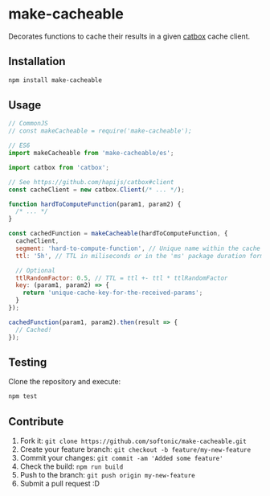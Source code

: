 # make-cacheable

Decorates functions to cache their results in a given [catbox](https://github.com/hapijs/catbox) cache client.

## Installation

```bash
npm install make-cacheable
```

## Usage

```js
// CommonJS
// const makeCacheable = require('make-cacheable');

// ES6
import makeCacheable from 'make-cacheable/es';

import catbox from 'catbox';

// See https://github.com/hapijs/catbox#client
const cacheClient = new catbox.Client(/* ... */);

function hardToComputeFunction(param1, param2) {
  /* ... */
}

const cachedFunction = makeCacheable(hardToComputeFunction, {
  cacheClient,
  segment: 'hard-to-compute-function', // Unique name within the cache client
  ttl: '5h', // TTL in miliseconds or in the 'ms' package duration format

  // Optional
  ttlRandomFactor: 0.5, // TTL = ttl +- ttl * ttlRandomFactor
  key: (param1, param2) => {
    return 'unique-cache-key-for-the-received-params';
  }
});

cachedFunction(param1, param2).then(result => {
  // Cached!
});
```

## Testing

Clone the repository and execute:

```bash
npm test
```

## Contribute

1. Fork it: `git clone https://github.com/softonic/make-cacheable.git`
2. Create your feature branch: `git checkout -b feature/my-new-feature`
3. Commit your changes: `git commit -am 'Added some feature'`
4. Check the build: `npm run build`
4. Push to the branch: `git push origin my-new-feature`
5. Submit a pull request :D
